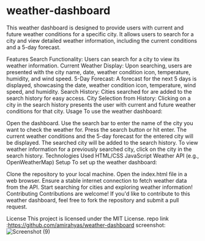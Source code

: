 # weather-dashboard
This weather dashboard is designed to provide users with current and future weather conditions for a specific city. It allows users to search for a city and view detailed weather information, including the current conditions and a 5-day forecast.

Features
Search Functionality: Users can search for a city to view its weather information.
Current Weather Display: Upon searching, users are presented with the city name, date, weather condition icon, temperature, humidity, and wind speed.
5-Day Forecast: A forecast for the next 5 days is displayed, showcasing the date, weather condition icon, temperature, wind speed, and humidity.
Search History: Cities searched for are added to the search history for easy access.
City Selection from History: Clicking on a city in the search history presents the user with current and future weather conditions for that city.
Usage
To use the weather dashboard:

Open the dashboard.
Use the search bar to enter the name of the city you want to check the weather for.
Press the search button or hit enter.
The current weather conditions and the 5-day forecast for the entered city will be displayed.
The searched city will be added to the search history.
To view weather information for a previously searched city, click on the city in the search history.
Technologies Used
HTML/CSS
JavaScript
Weather API (e.g., OpenWeatherMap)
Setup
To set up the weather dashboard:

Clone the repository to your local machine.
Open the index.html file in a web browser.
Ensure a stable internet connection to fetch weather data from the API.
Start searching for cities and exploring weather information!
Contributing
Contributions are welcome! If you'd like to contribute to this weather dashboard, feel free to fork the repository and submit a pull request.

License
This project is licensed under the MIT License.
repo link :https://github.com/amirahyas/weather-dashboard
screenshot: ![Screenshot (9)](https://github.com/amirahyas/weather-dashboard/assets/143109513/7f0dc9d8-2e51-4402-8af8-9f95788c7785)



